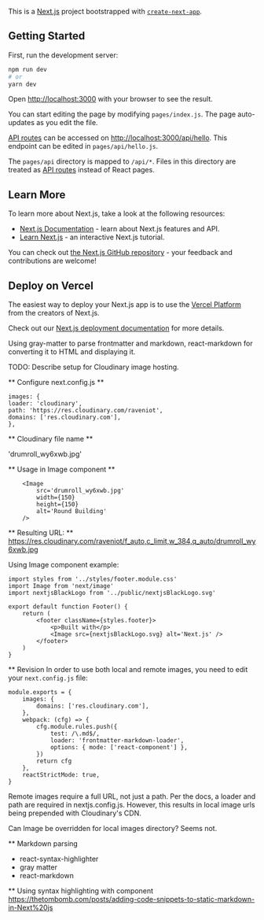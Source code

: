This is a [Next.js](https://nextjs.org/) project bootstrapped with [`create-next-app`](https://github.com/vercel/next.js/tree/canary/packages/create-next-app).

## Getting Started

First, run the development server:

```bash
npm run dev
# or
yarn dev
```

Open [http://localhost:3000](http://localhost:3000) with your browser to see the result.

You can start editing the page by modifying `pages/index.js`. The page auto-updates as you edit the file.

[API routes](https://nextjs.org/docs/api-routes/introduction) can be accessed on [http://localhost:3000/api/hello](http://localhost:3000/api/hello). This endpoint can be edited in `pages/api/hello.js`.

The `pages/api` directory is mapped to `/api/*`. Files in this directory are treated as [API routes](https://nextjs.org/docs/api-routes/introduction) instead of React pages.

## Learn More

To learn more about Next.js, take a look at the following resources:

- [Next.js Documentation](https://nextjs.org/docs) - learn about Next.js features and API.
- [Learn Next.js](https://nextjs.org/learn) - an interactive Next.js tutorial.

You can check out [the Next.js GitHub repository](https://github.com/vercel/next.js/) - your feedback and contributions are welcome!

## Deploy on Vercel

The easiest way to deploy your Next.js app is to use the [Vercel Platform](https://vercel.com/new?utm_medium=default-template&filter=next.js&utm_source=create-next-app&utm_campaign=create-next-app-readme) from the creators of Next.js.

Check out our [Next.js deployment documentation](https://nextjs.org/docs/deployment) for more details.

Using gray-matter to parse frontmatter and markdown, react-markdown for converting it to HTML and displaying it.

TODO: Describe setup for Cloudinary image hosting.

** Configure next.config.js **

```
images: {
loader: 'cloudinary',
path: 'https://res.cloudinary.com/raveniot',
domains: ['res.cloudinary.com'],
},
```

** Cloudinary file name **

'drumroll_wy6xwb.jpg'

** Usage in Image component **

```
	<Image
		src='drumroll_wy6xwb.jpg'
		width={150}
		height={150}
		alt='Round Building'
	/>
```

** Resulting URL: **
https://res.cloudinary.com/raveniot/f_auto,c_limit,w_384,q_auto/drumroll_wy6xwb.jpg

Using Image component example:

```
import styles from '../styles/footer.module.css'
import Image from 'next/image'
import nextjsBlackLogo from '../public/nextjsBlackLogo.svg'

export default function Footer() {
	return (
		<footer className={styles.footer}>
			<p>Built with</p>
			<Image src={nextjsBlackLogo.svg} alt='Next.js' />
		</footer>
	)
}
```

\*\* Revision
In order to use both local and remote images, you need to edit your `next.config.js` file:

```
module.exports = {
	images: {
		domains: ['res.cloudinary.com'],
	},
	webpack: (cfg) => {
		cfg.module.rules.push({
			test: /\.md$/,
			loader: 'frontmatter-markdown-loader',
			options: { mode: ['react-component'] },
		})
		return cfg
	},
	reactStrictMode: true,
}
```

Remote images require a full URL, not just a path.
Per the docs, a loader and path are required in nextjs.config.js. However, this results in local image urls being prepended with Cloudinary's CDN.

Can Image be overridden for local images directory? Seems not.

\*\* Markdown parsing

- react-syntax-highlighter
- gray matter
- react-markdown

\*\* Using syntax highlighting with component
https://thetombomb.com/posts/adding-code-snippets-to-static-markdown-in-Next%20js
